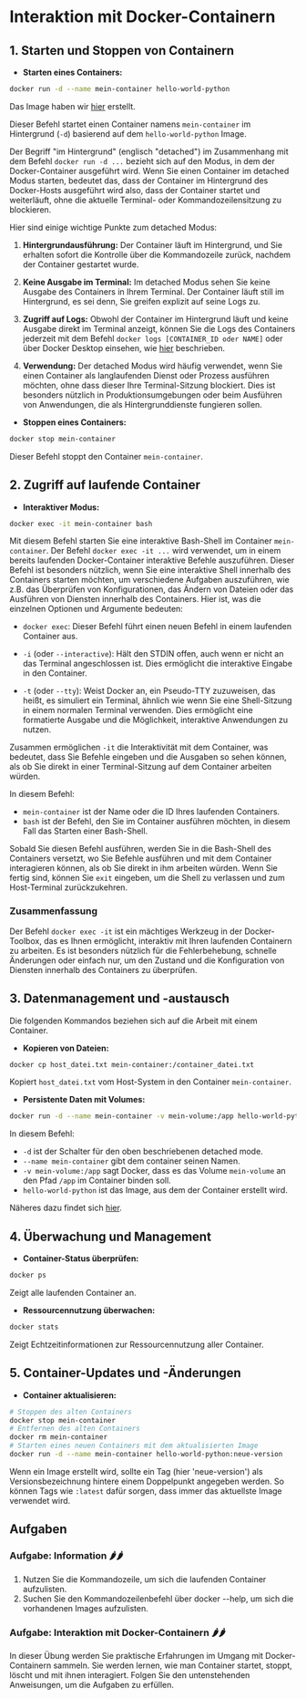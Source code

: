 # Interaktion mit Docker-Containern

## 1. Starten und Stoppen von Containern

- **Starten eines Containers:**

```bash
docker run -d --name mein-container hello-world-python
```

  Das Image haben wir [hier](docker_images_erstellen.md) erstellt.

  Dieser Befehl startet einen Container namens `mein-container` im Hintergrund (`-d`) basierend auf
  dem `hello-world-python` Image.

  Der Begriff "im Hintergrund" (englisch "detached") im Zusammenhang mit dem Befehl `docker run -d ...` bezieht sich auf
  den
  Modus, in dem der
  Docker-Container ausgeführt wird. Wenn Sie einen Container im detached Modus starten, bedeutet das, dass der Container
  im Hintergrund des Docker-Hosts ausgeführt wird also, dass der Container startet und weiterläuft, ohne die
  aktuelle Terminal- oder Kommandozeilensitzung zu blockieren.

Hier sind einige wichtige Punkte zum detached Modus:

1. **Hintergrundausführung:** Der Container läuft im Hintergrund, und Sie erhalten sofort die Kontrolle über die
   Kommandozeile zurück, nachdem der Container gestartet wurde.

2. **Keine Ausgabe im Terminal:** Im detached Modus sehen Sie keine Ausgabe des Containers in Ihrem Terminal. Der
   Container läuft still im Hintergrund, es sei denn, Sie greifen explizit auf seine Logs zu.

3. **Zugriff auf Logs:** Obwohl der Container im Hintergrund läuft und keine Ausgabe direkt im Terminal anzeigt, können
   Sie die Logs des Containers jederzeit mit dem Befehl `docker logs [CONTAINER_ID oder NAME]` oder über Docker
   Desktop einsehen, wie [hier](fehlersuche_mit__container_logs.md) beschrieben.

4. **Verwendung:** Der detached Modus wird häufig verwendet, wenn Sie einen Container als langlaufenden Dienst oder
   Prozess ausführen möchten, ohne dass dieser Ihre Terminal-Sitzung blockiert. Dies ist besonders nützlich in
   Produktionsumgebungen oder beim Ausführen von Anwendungen, die als Hintergrunddienste fungieren sollen.

- **Stoppen eines Containers:**

```bash
docker stop mein-container
```
  
  Dieser Befehl stoppt den Container `mein-container`.

## 2. Zugriff auf laufende Container

- **Interaktiver Modus:**

```bash
docker exec -it mein-container bash
```

  Mit diesem Befehl starten Sie eine interaktive Bash-Shell im Container `mein-container`.
  Der Befehl `docker exec -it ...` wird verwendet, um in einem bereits laufenden Docker-Container interaktive Befehle
  auszuführen. Dieser Befehl ist besonders nützlich, wenn Sie eine interaktive Shell innerhalb des Containers starten
  möchten, um verschiedene Aufgaben auszuführen, wie z.B. das Überprüfen von Konfigurationen, das Ändern von Dateien
  oder das Ausführen von Diensten innerhalb des Containers. Hier ist, was die einzelnen Optionen und Argumente bedeuten:

- `docker exec`: Dieser Befehl führt einen neuen Befehl in einem laufenden Container aus.

- `-i` (oder `--interactive`): Hält den STDIN offen, auch wenn er nicht an das Terminal angeschlossen ist. Dies
  ermöglicht die interaktive Eingabe in den Container.

- `-t` (oder `--tty`): Weist Docker an, ein Pseudo-TTY zuzuweisen, das heißt, es simuliert ein Terminal, ähnlich wie
  wenn Sie eine Shell-Sitzung in einem normalen Terminal verwenden. Dies ermöglicht eine formatierte Ausgabe und die
  Möglichkeit, interaktive Anwendungen zu nutzen.

Zusammen ermöglichen `-it` die Interaktivität mit dem Container, was bedeutet, dass Sie Befehle eingeben und die
Ausgaben so sehen können, als ob Sie direkt in einer Terminal-Sitzung auf dem Container arbeiten würden.

In diesem Befehl:

- `mein-container` ist der Name oder die ID Ihres laufenden Containers.
- `bash` ist der Befehl, den Sie im Container ausführen möchten, in diesem Fall das Starten einer Bash-Shell.

Sobald Sie diesen Befehl ausführen, werden Sie in die Bash-Shell des Containers versetzt, wo Sie Befehle ausführen und
mit dem Container interagieren können, als ob Sie direkt in ihm arbeiten würden. Wenn Sie fertig sind, können Sie `exit`
eingeben, um die Shell zu verlassen und zum Host-Terminal zurückzukehren.

### Zusammenfassung

Der Befehl `docker exec -it` ist ein mächtiges Werkzeug in der Docker-Toolbox, das es Ihnen ermöglicht, interaktiv mit
Ihren laufenden Containern zu arbeiten. Es ist besonders nützlich für die Fehlerbehebung, schnelle Änderungen oder
einfach nur, um den Zustand und die Konfiguration von Diensten innerhalb des Containers zu überprüfen.

## 3. Datenmanagement und -austausch

Die folgenden Kommandos beziehen sich auf die Arbeit mit einem Container.

- **Kopieren von Dateien:**

```bash
docker cp host_datei.txt mein-container:/container_datei.txt
```

Kopiert `host_datei.txt` vom Host-System in den Container `mein-container`.

- **Persistente Daten mit Volumes:**

```bash
docker run -d --name mein-container -v mein-volume:/app hello-world-python
```

In diesem Befehl:

- `-d` ist der Schalter für den oben beschriebenen detached mode.
- `--name mein-container` gibt dem container seinen Namen.
- `-v mein-volume:/app` sagt Docker, dass es das Volume `mein-volume` an den Pfad `/app` im Container binden soll.
- `hello-world-python` ist das Image, aus dem der Container erstellt wird.

Näheres dazu findet sich [hier](wo_und_wie_docker_container_daten_speichern.md).

## 4. Überwachung und Management

- **Container-Status überprüfen:**

```bash
docker ps
```

Zeigt alle laufenden Container an.

- **Ressourcennutzung überwachen:**

```bash
docker stats
```

Zeigt Echtzeitinformationen zur Ressourcennutzung aller Container.

## 5. Container-Updates und -Änderungen

- **Container aktualisieren:**

```bash
# Stoppen des alten Containers
docker stop mein-container
# Entfernen des alten Containers
docker rm mein-container
# Starten eines neuen Containers mit dem aktualisierten Image
docker run -d --name mein-container hello-world-python:neue-version
```

Wenn ein Image erstellt wird, sollte ein Tag (hier 'neue-version') als Versionsbezeichnung hintere einem Doppelpunkt
angegeben werden. So können Tags wie `:latest` dafür sorgen, dass immer das aktuellste Image verwendet wird.

## Aufgaben

### **Aufgabe: Information 🌶🌶️**

1. Nutzen Sie die Kommandozeile, um sich die laufenden Container aufzulisten.
2. Suchen Sie den Kommandozeilenbefehl über docker --help, um sich die vorhandenen Images aufzulisten.

### **Aufgabe: Interaktion mit Docker-Containern 🌶🌶**

In dieser Übung werden Sie praktische Erfahrungen im Umgang mit Docker-Containern sammeln. Sie werden lernen, wie man
Container startet, stoppt, löscht und mit ihnen interagiert. Folgen Sie den untenstehenden Anweisungen, um die Aufgaben
zu erfüllen.
